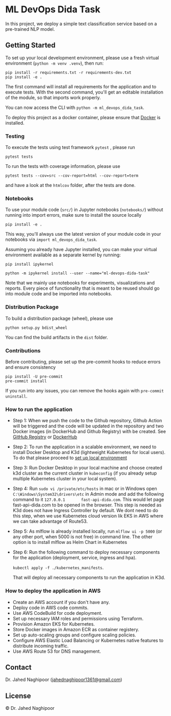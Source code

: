 # ML DevOps Dida Task

In this project, we deploy a simple text classification service based on a pre-trained NLP model.

## Getting Started

To set up your local development environment, please use a fresh virtual environment (`python -m venv .venv`), then run:

    pip install -r requirements.txt -r requirements-dev.txt
    pip install -e .

The first command will install all requirements for the application and to execute tests.
With the second command, you'll get an editable installation of the module, so that imports work properly.

You can now access the CLI with `python -m ml_devops_dida_task`.

To deploy this project as a docker container, please ensure that [Docker](https://docs.docker.com/install/) is installed.

### Testing

To execute the tests using test framework `pytest` , please run

    pytest tests

To run the tests with coverage information, please use

    pytest tests --cov=src --cov-report=html --cov-report=term

and have a look at the `htmlcov` folder, after the tests are done.

### Notebooks

To use your module code (`src/`) in Jupyter notebooks (`notebooks/`) without running into import errors, make sure to install the source locally

    pip install -e .

This way, you'll always use the latest version of your module code in your notebooks via `import ml_devops_dida_task`.

Assuming you already have Jupyter installed, you can make your virtual environment available as a separate kernel by running:

    pip install ipykernel

    python -m ipykernel install --user --name="ml-devops-dida-task"

Note that we mainly use notebooks for experiments, visualizations and reports. Every piece of functionality that is meant to be reused should go into module code and be imported into notebooks.

### Distribution Package

To build a distribution package (wheel), please use

    python setup.py bdist_wheel

You can find the build artifacts in the `dist` folder.

### Contributions

Before contributing, please set up the pre-commit hooks to reduce errors and ensure consistency

    pip install -U pre-commit
    pre-commit install

If you run into any issues, you can remove the hooks again with `pre-commit uninstall`.

### How to run the application
- Step 1: When we push the code to the Github repository, Github Action will be triggered and the code will be updated in the repository and two Docker images (in DockerHub and Github Registry) with be created. See [GitHub Registry](https://github.com/JahedNaghipoor/ml-devops-dida-task/pkgs/container/ml-devops-dida-task) or [DockerHub](https://hub.docker.com/repository/docker/jahednaghipoor/ml_devops_dida_task/tags?page=1&ordering=last_updated)

- Step 2: To run the application in a scalable environment, we need to install Docker Desktop and K3d (lightweight Kubernetes for local users). To do that please proceed to [set up local environment](kubernetes_manifests/README.asciidoc)

- Step 3: Run Docker Desktop in your local machine and choose created k3d cluster as the current cluster in `kubeconfig` (if you already setup multiple Kubernetes cluster in your local system).

- Step 4: Run `sudo vi /private/etc/hosts` in mac or in Windows open `C:\Windows\System32\drivers\etc` in Admin mode and add the following command to it
  `127.0.0.1       fast-api-dida.com`. This would let page fast-api-dida.com to be opened in the browser. This step is needed as K3d does not have Ingress Controller by default. We dont need to do this step, when we use Kubernetes cloud version lik EKS in AWS where we can take advantage of Route53.

- Step 5: As mlflow is already installed locally, run `mlflow ui -p 5000` (or any other port, when 5000 is not free) in command line. The other option is to install mlflow as Helm Chart in Kubernetes

- Step 6: Run the following command to deploy necessary components for the application (deployment, service, ingress and hpa).
  
  `kubectl apply -f ./kubernetes_manifests`.
  
  That will deploy all necessary components to run the application in K3d.


### How to deploy the application in AWS

- Create an AWS account if you don't have any.
- Deploy code in AWS code commits.
- Use AWS CodeBuild for code deployment.
- Set up necessary IAM roles and permissions using Terraform.
- Provision Amazon EKS for Kubernetes.
- Store Docker images in Amazon ECR as container registery.
- Set up auto-scaling groups and configure scaling policies.
- Configure AWS Elastic Load Balancing or Kubernetes native features to distribute incoming traffic.
- Use AWS Route 53 for DNS management.

## Contact

Dr. Jahed Naghipoor (jahednaghipoor1361@gmail.com)

## License

© Dr. Jahed Naghipoor
